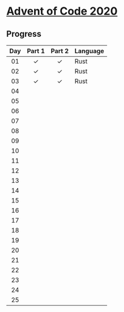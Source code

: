 # [Advent of Code 2020](https://adventofcode.com/2020)

## Progress

| Day | Part 1 | Part 2 | Language |
| :-: | :----: | :----: | :------- |
| 01  |   ✓    |   ✓    | Rust     |
| 02  |   ✓    |   ✓    | Rust     |
| 03  |   ✓    |   ✓    | Rust     |
| 04  |        |        |          |
| 05  |        |        |          |
| 06  |        |        |          |
| 07  |        |        |          |
| 08  |        |        |          |
| 09  |        |        |          |
| 10  |        |        |          |
| 11  |        |        |          |
| 12  |        |        |          |
| 13  |        |        |          |
| 14  |        |        |          |
| 15  |        |        |          |
| 16  |        |        |          |
| 17  |        |        |          |
| 18  |        |        |          |
| 19  |        |        |          |
| 20  |        |        |          |
| 21  |        |        |          |
| 22  |        |        |          |
| 23  |        |        |          |
| 24  |        |        |          |
| 25  |        |        |          |
